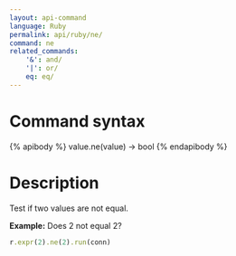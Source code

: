 ```yaml
---
layout: api-command
language: Ruby
permalink: api/ruby/ne/
command: ne
related_commands:
    '&': and/
    '|': or/
    eq: eq/
---
```


# Command syntax #

{% apibody %}
value.ne(value) &rarr; bool
{% endapibody %}

# Description #

Test if two values are not equal.

__Example:__ Does 2 not equal 2?

```rb
r.expr(2).ne(2).run(conn)
```



